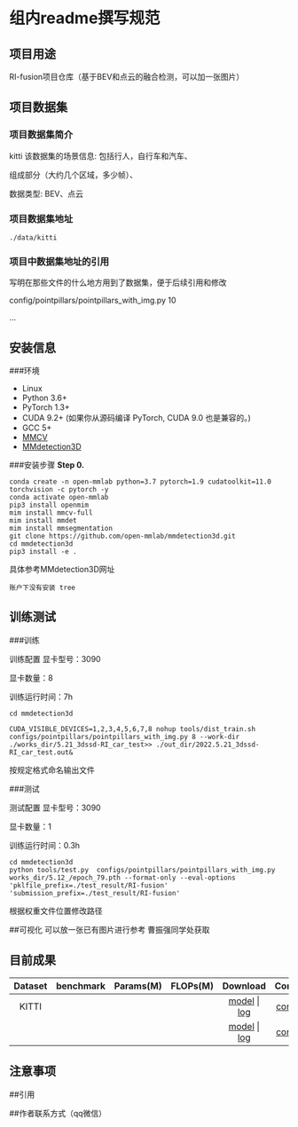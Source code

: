 # 组内readme撰写规范
## 项目用途
RI-fusion项目仓库（基于BEV和点云的融合检测，可以加一张图片）

## 项目数据集
### 项目数据集简介
kitti
该数据集的场景信息: 包括行人，自行车和汽车、

组成部分（大约几个区域，多少帧）、

数据类型: BEV、点云

### 项目数据集地址
`./data/kitti`
### 项目中数据集地址的引用
写明在那些文件的什么地方用到了数据集，便于后续引用和修改

config/pointpillars/pointpillars_with_img.py 10

...

## 安装信息
###环境
- Linux
- Python 3.6+
- PyTorch 1.3+
- CUDA 9.2+ (如果你从源码编译 PyTorch, CUDA 9.0 也是兼容的。)
- GCC 5+
- [MMCV](https://mmcv.readthedocs.io/en/latest/#installation)
- [MMdetection3D](https://mmdetection3d.readthedocs.io/zh_CN/latest/getting_started.html)

###安装步骤
**Step 0.** 

```shell
conda create -n open-mmlab python=3.7 pytorch=1.9 cudatoolkit=11.0 torchvision -c pytorch -y
conda activate open-mmlab
pip3 install openmim
mim install mmcv-full
mim install mmdet
mim install mmsegmentation
git clone https://github.com/open-mmlab/mmdetection3d.git
cd mmdetection3d
pip3 install -e .
```
具体参考MMdetection3D网址


```
账户下没有安装 tree
```


## 训练测试

###训练

训练配置
显卡型号：3090

显卡数量：8

训练运行时间：7h

```shell
cd mmdetection3d

CUDA_VISIBLE_DEVICES=1,2,3,4,5,6,7,8 nohup tools/dist_train.sh configs/pointpillars/pointpillars_with_img.py 8 --work-dir ./works_dir/5.21_3dssd-RI_car_test>> ./out_dir/2022.5.21_3dssd-RI_car_test.out&
```
按规定格式命名输出文件

###测试

测试配置
显卡型号：3090

显卡数量：1

训练运行时间：0.3h
```shell
cd mmdetection3d
python tools/test.py  configs/pointpillars/pointpillars_with_img.py works_dir/5.12_/epoch_79.pth --format-only --eval-options 'pklfile_prefix=./test_result/RI-fusion' 'submission_prefix=./test_result/RI-fusion'

```
根据权重文件位置修改路径


##可视化
可以放一张已有图片进行参考
曹振强同学处获取

## 目前成果 

| Dataset | benchmark | Params(M) | FLOPs(M) |               Download               |      Config      |
|:-------:|:---------:|:---------:|:--------:|:------------------------------------:|:----------------:|
|  KITTI  |           |           |          | [model](https:) &#124; [log](https:) | [config](https:) |
|         |           |           |          | [model](https:) &#124; [log](https:) | [config](https:) |

## 注意事项 


##引用

##作者联系方式（qq微信）
